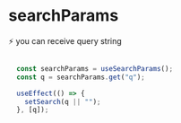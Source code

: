 # searchParams

⚡️ you can receive query string 







``` typescript 

  const searchParams = useSearchParams();
  const q = searchParams.get("q");

  useEffect(() => {
    setSearch(q || "");
  }, [q]);

```
